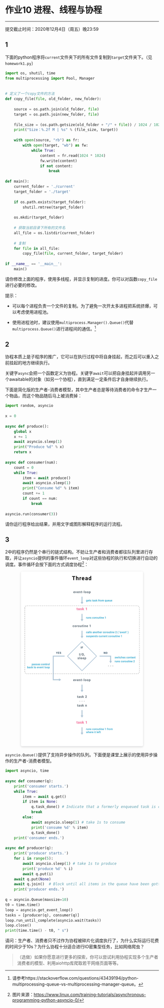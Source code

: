 # 作业10  进程、线程与协程

-----

提交截止时间：2020年12月4日（周五）晚23:59

## 1

下面的python程序将`current`文件夹下的所有文件复制到`target`文件夹下。（见`homework1.py`）

```python
import os, shutil, time
from multiprocessing import Pool, Manager


# 定义了一个copy文件的方法
def copy_file(file, old_folder, new_folder):
    
    source = os.path.join(old_folder, file)
    target = os.path.join(new_folder, file)

    file_size = (os.path.getsize(old_folder + "/" + file)) / 1024 / 1024
    print("Size：%.2f M | %s" % (file_size, target))

    with open(source, "rb") as fr:
        with open(target, "wb") as fw:
            while True:
                content = fr.read(1024 * 1024)
                fw.write(content)
                if not content:
                    break

def main():
    current_folder = './current'
    target_folder = './target'

    if os.path.exists(target_folder):
        shutil.rmtree(target_folder)

    os.mkdir(target_folder)

    # 获取当前目录下所有的文件名
    all_file = os.listdir(current_folder)

    # 复制
    for file in all_file:
        copy_file(file, current_folder, target_folder)

if __name__ == '__main__':
    main()

```

请你修改上面的程序，使用多线程，并显示复制的进度。你可以对函数`copy_file`进行必要的修改。

提示：

* 可以每个进程负责一个文件的复制。为了避免一次开太多进程把系统挤爆，可以考虑使用进程池。

* 使用进程池时，建议使用`multiprocess.Manager().Queue()`代替`multiprocess.Queue()`进行进程间的通信。[^1]

  [^1]: 请参考https://stackoverflow.com/questions/43439194/python-multiprocessing-queue-vs-multiprocessing-manager-queue。

## 2

协程本质上是子程序的推广，它可以在执行过程中将自身挂起，而之后可以重入之前挂起的地方继续执行。

关键字`async`会把一个函数定义为协程。关键字`await`可以把自身挂起并调用另一个awaitable的对象（如另一个协程），直到满足一定条件后才自身继续执行。

下面是简化版的生产者-消费者模型，其中生产者总是等待消费者的命令才生产一个物品，而这个物品随后马上被消费掉：

```python
import random, asyncio

x = 0

async def produce():
    global x 
    x += 1
    await asyncio.sleep(1)
    print("Produce %d" % x)
    return x

async def consumer(num):
    count = 0
    while True:
        item = await produce()
        await asyncio.sleep(1)
        print("Consume %d" % item)
        count += 1
        if count == num:
            break

asyncio.run(consumer(3))
```

请你运行程序给出结果，并用文字或图形解释程序的运行流程。

## 3

2中的程序仍然是个串行的链式结构。不妨让生产者和消费者都往队列里进行存取，并让`asyncio`提供的事件循环`event_loop`对这些协程的执行和切换进行自动的调度。事件循环会按下面的方式调度协程[^2]：

[^2]: 图片来源：https://www.linux.com/training-tutorials/asynchronous-programming-python-asyncio-0/

<center>     
    <img style="border-radius: 0.3125em;     box-shadow: 0 2px 4px 0 rgba(34,36,38,.12),0 2px 10px 0 rgba(34,36,38,.08);"      src=event_loop.jpg  width="400">  
</center>

`asyncio.Queue()`提供了支持异步操作的队列。下面便是课堂上展示的使用异步操作的生产者-消费者模型。

```python
import asyncio, time

async def consumer(q):
    print('consumer starts.')
    while True:
        item = await q.get()        
        if item is None:
            q.task_done() # Indicate that a formerly enqueued task is complete.
            break
        else:
            await asyncio.sleep(1) # take 1s to consume
            print('consume %d' % item)
            q.task_done()            
    print('consumer ends.')

async def producer(q):
    print('producer starts.')
    for i in range(5):        
        await asyncio.sleep(1) # take 1s to produce        
        print('produce %d' % i)
        await q.put(i)        
    await q.put(None)    
    await q.join()  # Block until all items in the queue have been gotten and processed.
    print('producer ends.')
    
q = asyncio.Queue(maxsize=10)
t0 = time.time()
loop = asyncio.get_event_loop()
tasks = [producer(q), consumer(q)]
loop.run_until_complete(asyncio.wait(tasks))
loop.close()
print(time.time() - t0, " s")
```

请问：生产者、消费者只不过作为协程被碎片化调度执行了，为什么实际运行花费的时间少于10s？为什么协程十分适合进行IO密集型任务，比如网络爬虫？

> （选做）如果你愿意进行更多的探索，你可以尝试利用协程实现多个生产者消费者的模型、利用aiohttp库爬取若干网络页面等等。